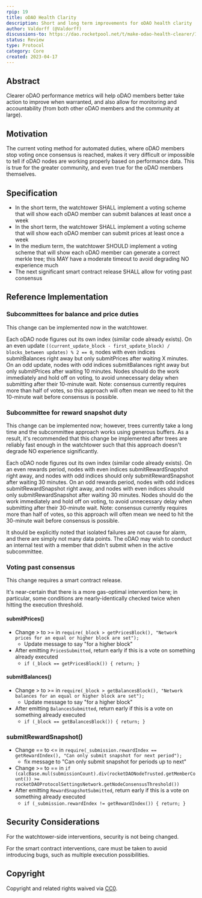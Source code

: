 ```yaml
---
rpip: 19
title: oDAO Health Clarity
description: Short and long term improvements for oDAO health clarity
author: Valdorff (@Valdorff)
discussions-to: https://dao.rocketpool.net/t/make-odao-health-clearer/1658/6
status: Review
type: Protocol
category: Core
created: 2023-04-17
---
```



## Abstract
Clearer oDAO performance metrics will help oDAO members better take action to improve when
warranted, and also allow for monitoring and accountability (from both other oDAO members and the
community at large).

## Motivation
The current voting method for automated duties, where oDAO members stop voting once consensus is
reached, makes it very difficult or impossible to tell if oDAO nodes are working properly based on
performance data. This is true for the greater community, and even true for the oDAO members
themselves.

## Specification
- In the short term, the watchtower SHALL implement a voting scheme that will show each oDAO member
  can submit balances at least once a week
- In the short term, the watchtower SHALL implement a voting scheme that will show each oDAO member
  can submit prices at least once a week
- In the medium term, the watchtower SHOULD implement a voting scheme that will show each oDAO
  member can generate a correct merkle tree; this MAY have a moderate timeout to avoid degrading NO
  experience much
- The next significant smart contract release SHALL allow for voting past consensus

## Reference Implementation
### Subcommittees for balance and price duties
This change can be implemented now in the watchtower.

Each oDAO node figures out its own index (similar code already exists). On an even update
`((current_update_block - first_update_block) / blocks_between updates) % 2 == 0`, nodes with even
indices submitBalances right away but only submitPrices after waiting X minutes. On an odd update,
nodes with odd indices submitBalances right away but only submitPrices after waiting 10 minutes.
Nodes should do the work immediately and hold off on voting, to avoid unnecessary delay when
submitting after their 10-minute wait. Note: consensus currently requires more than half of votes,
so this approach will often mean we need to hit the 10-minute wait before consensus is possible.

### Subcommittee for reward snapshot duty
This change can be implemented now; however, trees currently take a long time and the subcommittee
approach works using generous buffers. As a result, it's recommended that this change be implemented
after trees are reliably fast enough in the watchtower such that this approach doesn't degrade NO
experience significantly.

Each oDAO node figures out its own index (similar code already exists). On an even rewards period,
nodes with even indices submitRewardSnapshot right away, and nodes with odd indices should only
submitRewardSnapshot after waiting 30 minutes. On an odd rewards period, nodes with odd indices
submitRewardSnapshot right away, and nodes with even indices should only submitRewardSnapshot after
waiting 30 minutes. Nodes should do the work immediately and hold off on voting, to avoid
unnecessary delay when submitting after their 30-minute wait. Note: consensus currently requires
more than half of votes, so this approach will often mean we need to hit the 30-minute wait before
consensus is possible.

It should be explicitly noted that isolated failures are not cause for alarm, and there are simply
not many data points. The oDAO may wish to conduct an internal test with a member that didn't submit
when in the active subcommittee.

### Voting past consensus
This change requires a smart contract release.

It's near-certain that there is a more gas-optimal intervention here; in particular, some conditions
are nearly-identically checked twice when hitting the execution threshold.

#### submitPrices()
- Change > to >= in `require(_block > getPricesBlock(), "Network prices for an equal or higher block are set");`
  - Update message to say "for a higher block"
- After emitting `PricesSubmitted`, return early if this is a vote on something already executed
  - `if (_block == getPricesBlock()) { return; }`

#### submitBalances()
- Change > to >= in `require(_block > getBalancesBlock(), "Network balances for an equal or higher block are set");`
  - Update message to say "for a higher block"
- After emitting `BalancesSubmitted`, return early if this is a vote on something already executed
  - `if (_block == getBalancesBlock()) { return; }`

### submitRewardSnapshot()
- Change == to <= in `require(_submission.rewardIndex == getRewardIndex(), "Can only submit snapshot for next period");`
  - fix message to "Can only submit snapshot for periods up to next"
- Change >= to == in `if (calcBase.mul(submissionCount).div(rocketDAONodeTrusted.getMemberCount()) >= rocketDAOProtocolSettingsNetwork.getNodeConsensusThreshold())`
- After emitting `RewardSnapshotSubmitted`, return early if this is a vote on something already executed
  - `if (_submission.rewardIndex != getRewardIndex()) { return; }`

## Security Considerations
For the watchtower-side interventions, security is not being changed.

For the smart contract interventions, care must be taken to avoid introducing bugs, such as multiple
execution possibilities.

## Copyright
Copyright and related rights waived via [CC0](https://creativecommons.org/publicdomain/zero/1.0/).
